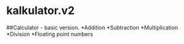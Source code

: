 # kalkulator.v2
##Calculator - basic version.
*Addition
*Subtraction
*Multiplication
*Division
*Floating point numbers


